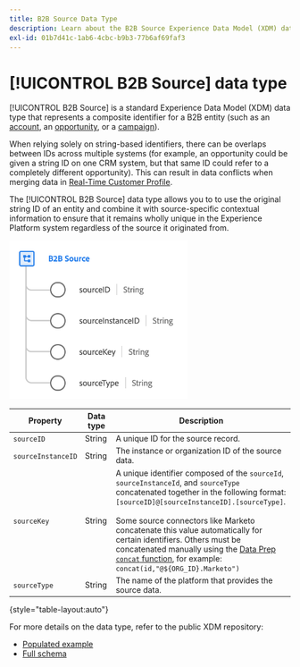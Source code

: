 ```yaml
---
title: B2B Source Data Type
description: Learn about the B2B Source Experience Data Model (XDM) data type.
exl-id: 01b7d41c-1ab6-4cbc-b9b3-77b6af69faf3
---
```

# [!UICONTROL B2B Source] data type

[!UICONTROL B2B Source] is a standard Experience Data Model (XDM) data type that represents a composite identifier for a B2B entity (such as an [account](../classes/b2b/business-account.md), an [opportunity](../classes/b2b/business-opportunity.md), or a [campaign](../classes/b2b/business-campaign.md)).

When relying solely on string-based identifiers, there can be overlaps between IDs across multiple systems (for example, an opportunity could be given a string ID on one CRM system, but that same ID could refer to a completely different opportunity). This can result in data conflicts when merging data in [Real-Time Customer Profile](../../profile/home.md).

The [!UICONTROL B2B Source] data type allows you to to use the original string ID of an entity and combine it with source-specific contextual information to ensure that it remains wholly unique in the Experience Platform system regardless of the source it originated from.

![B2B Source Structure](../images/data-types/b2b-source.png)

| Property | Data type | Description |
| --- | --- | --- |
| `sourceID` | String | A unique ID for the source record. |
| `sourceInstanceID` | String | The instance or organization ID of the source data. |
| `sourceKey` | String | A unique identifier composed of the `sourceId`, `sourceInstanceId`, and `sourceType` concatenated together in the following format: `[sourceID]@[sourceInstanceID].[sourceType]`.<br><br>Some source connectors like Marketo concatenate this value automatically for certain identifiers. Others must be concatenated manually using the [Data Prep `concat` function](../../data-prep/functions.md#string), for example: `concat(id,"@${ORG_ID}.Marketo")` |
| `sourceType` | String | The name of the platform that provides the source data. |

{style="table-layout:auto"}

For more details on the data type, refer to the public XDM repository:

* [Populated example](https://github.com/adobe/xdm/blob/master/components/datatypes/b2b/b2b-source.example.1.json)
* [Full schema](https://github.com/adobe/xdm/blob/master/components/datatypes/b2b/b2b-source.schema.json)
